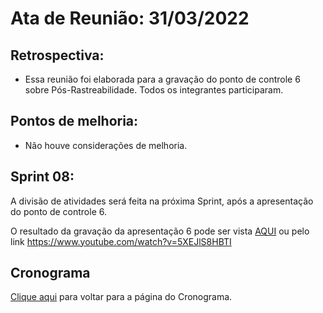 # Ata de Reunião: 31/03/2022

## Retrospectiva:
- Essa reunião foi elaborada para a gravação do ponto de controle 6 sobre Pós-Rastreabilidade. Todos os integrantes participaram.

## Pontos de melhoria:
- Não houve considerações de melhoria.

## Sprint 08:
A divisão de atividades será feita na próxima Sprint, após a apresentação do ponto de controle 6.

O resultado da gravação da apresentação 6 pode ser vista [AQUI](https://requisitos-de-software.github.io/2021.2-PontoFacil/apresentacoes/apresentacao6/) ou pelo link <https://www.youtube.com/watch?v=5XEJlS8HBTI>





## Cronograma
[Clique aqui](https://requisitos-de-software.github.io/2021.2-PontoFacil/planejamento/cronograma/) para voltar para a página do Cronograma.